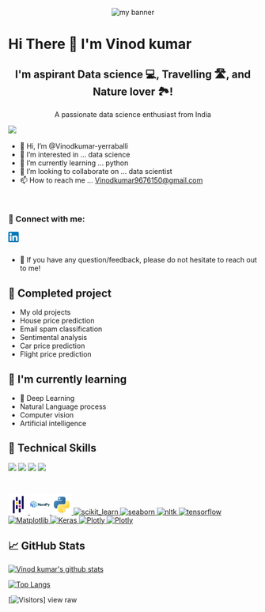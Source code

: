 <p align="center">
  <a  target="_blank" rel="noreferrer"><img src="https://user-images.githubusercontent.com/98636972/191479401-c7ec082a-c271-4c58-a72f-953c0cf9c505.jpg" alt="my banner"></a>
</p>


#  Hi There  :wave:   I'm Vinod kumar
<h2 align="center">
I'm aspirant Data science 💻, Travelling 🛣, and Nature lover 🏞!
</h2> 

<p align="center" , font-weight ="bold" > A passionate data science enthusiast from India </p>

                                 

![](https://komarev.com/ghpvc/?username=Vinodkumar-yerraballi&color=blueviolet)
- 👋 Hi, I’m @Vinodkumar-yerraballi
- 👀 I’m interested in ... data science 
- 🌱 I’m currently learning ... python
- 💞️ I’m looking to collaborate on ... data scientist 
- 📫 How to reach me ... Vinodkumar9676150@gmail.com
</br>

### 🤝 Connect with me:
<a href="https://www.linkedin.com/in/yushi95/"><img align="left" src="https://raw.githubusercontent.com/Vinodkumar-yerraballi/Vinodkumar-yerraballi/main/linkedin.png" alt="Vinodkumar | LinkedIn" width="21px"/></a>

</br>



</br>


- 💬 If you have any question/feedback, please do not hesitate to reach out to me!


## 🔭 Completed project

- My old projects
- House price prediction
- Email spam classification
- Sentimental analysis
- Car price prediction 
- Flight price prediction




## 🌱 I'm currently learning

- 📱 Deep Learning
- Natural Language process
- Computer vision
- Artificial intelligence


## 💼 Technical Skills
![](https://img.shields.io/badge/Code-python-informational?style=flat&logo=pythont&color=61DAFB)
![](https://img.shields.io/badge/Code-HTML5-informational?style=flat&logo=HTML5&color=E34F26)
![](https://img.shields.io/badge/Code-CSS-informational?style=flat&logo=CSS&color=E34F26)
![](https://img.shields.io/badge/Code-SQL-informational?style=flat&logo=SQL&color=E34F26)




<br>
<p>
</a> <a href="https://pandas.pydata.org/" target="_blank" rel="noreferrer"> <img src="https://raw.githubusercontent.com/devicons/devicon/2ae2a900d2f041da66e950e4d48052658d850630/icons/pandas/pandas-original.svg" alt="pandas" width="40" height="40"/> </a> <a href="https://www.numpy.org" target="_blank" rel="noreferrer"> <img src="https://raw.githubusercontent.com/devicons/devicon/master/icons/numpy/numpy-original-wordmark.svg" alt="Numpy" width="40" height="40"/> </a> <a href="https://www.python.org" target="_blank" rel="noreferrer"> <img src="https://raw.githubusercontent.com/devicons/devicon/master/icons/python/python-original.svg" alt="python" width="40" height="40"/> </a> <a href="https://scikit-learn.org/" target="_blank" rel="noreferrer"> <img src="https://upload.wikimedia.org/wikipedia/commons/0/05/Scikit_learn_logo_small.svg" alt="scikit_learn" width="40" height="40"/> </a> <a href="https://seaborn.pydata.org/" target="_blank" rel="noreferrer"> <img src="https://seaborn.pydata.org/_images/logo-mark-lightbg.svg" alt="seaborn" width="40" height="40"/> </a> </a> <a href="https://seaborn.pydata.org/" target="_blank" rel="noreferrer"> <img src="https://miro.medium.com/max/592/0*zKRz1UgqpOZ4bvuA" alt="nltk" width="40" height="40"/><a href="https://www.tensorflow.org/" target="_blank" rel="noreferrer"> <img src="https://upload.wikimedia.org/wikipedia/commons/thumb/a/ab/TensorFlow_logo.svg/440px-TensorFlow_logo.svg.png" alt="tensorflow" width="40" height="40"/> </a> <a href="https://matplotlib.org/" target="_blank" rel="noreferrer"> <img src="https://upload.wikimedia.org/wikipedia/commons/thu…o.svg/1024px-Created_with_Matplotlib-logo.svg" alt="Matplotlib" width="40" height="40"/> </a>
  <a href="https://keras.io/" target="_blank" rel="noreferrer"> <img src="	https://upload.wikimedia.org/wikipedia/commons/thumb/a/ae/Keras_logo.svg/180px-Keras_logo.svg" alt="Keras" width="40" height="40"/> </a>
  <a href="https://plotly.com/" target="_blank" rel="noreferrer"> <img src="https://upload.wikimedia.org/wikipedia/commons/thumb/8/8a/Plotly-logo.png/220px-Plotly-logo.png" alt="Plotly" width="40" height="40"/> </a>
  <a href="https://scipy.org/" target="_blank" rel="noreferrer"> <img src="https://upload.wikimedia.org/wikipedia/en/thumb/5/58/Scipylogo.png/200px-Scipylogo.png" alt="Plotly" width="40" height="40"/> </a>
</p>


## 📈 GitHub Stats 

[![Vinod kumar's github stats](https://github-readme-stats.vercel.app/api?username=Vinodkumar-yerraballi)](https://github.com/Vinodkumar-yerraballi)

[![Top Langs](https://github-readme-stats.vercel.app/api/top-langs/?username=Vinodkumar-yerraballi&layout=compact)](https://github.com/Vinodkumar-yerraballi)

[![Visitors](https://visitor-badge.glitch.me/badge?page_id=Vinodkumar-yerraballi.Vinodkumar-yerraballi)]
view raw





